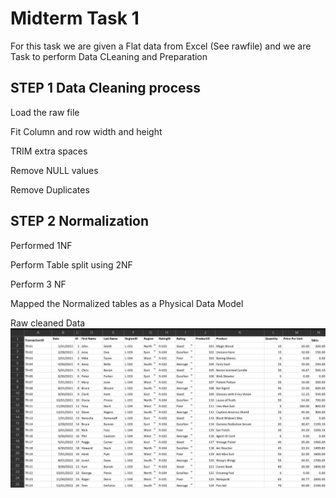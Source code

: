 # Midterm Task 1
For this task we are given a Flat data from Excel (See rawfile) and we are Task to perform Data CLeaning and Preparation

## STEP 1 Data Cleaning process
Load the raw file

Fit Column and row width and height

TRIM extra spaces

Remove NULL values

Remove Duplicates

## STEP 2 Normalization

Performed 1NF

Perform Table split using 2NF

Perform 3 NF

Mapped the Normalized tables as a Physical Data Model

Raw cleaned Data
![screenshot](image/Clean.png)

